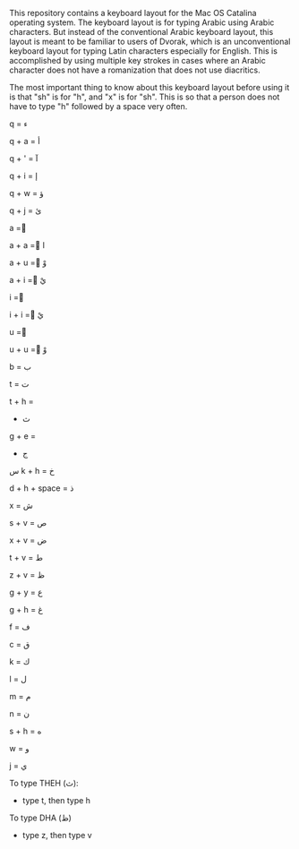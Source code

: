 This repository contains a keyboard layout for the Mac OS Catalina operating system.
The keyboard layout is for typing Arabic using Arabic characters.
But instead of the conventional Arabic keyboard layout, this layout is meant to be familiar to users of Dvorak, which is an unconventional keyboard layout for typing Latin characters especially for English. This is accomplished by using multiple key strokes in cases where an Arabic character does not have a romanization that does not use diacritics.

The most important thing to know about this keyboard layout before using it is that "sh" is for "h", and "x" is for "sh". This is so that a person does not have to type "h" followed by a space very often.


q =
ء

q + a = 
أ

q + ' =
آ

q + i =
إ

q + w =
ؤ

q + j =
ئ

a = 
َ 

a + a =
َا

a + u =
َوْ

a + i =
َيْ

i =
ِ 

i + i =
ِيْ

u =
ُ 

u + u =
ُوْ

b =
ب

t =
ت 


t + h =
- ث
 

g + e =
- ج


س
k + h = 
خ


d + h + space =
ذ

x =
ش

s + v = 
ص

x + v =
ض

t + v =
ط

z + v =
ظ

g + y = 
ع

g + h =
غ

f =
ف

c =
ق

k =
ك

l =
ل

m =
م

n =
ن

s + h =
ه

w =
و

j =
ي





To type THEH (ث):
 - type t, then type h

To type DHA (ظ)
 - type z, then type v
